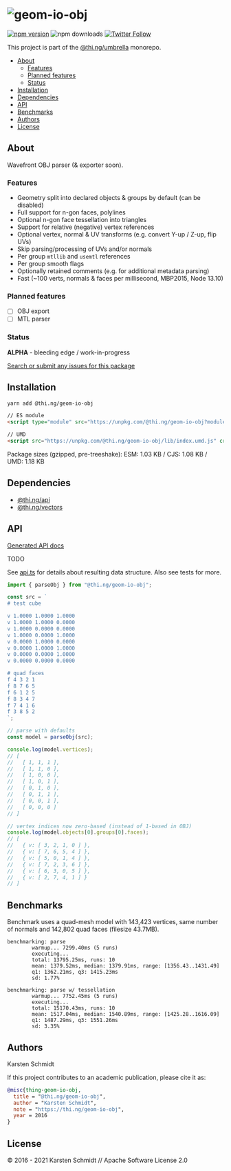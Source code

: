 <!-- This file is generated - DO NOT EDIT! -->

# ![geom-io-obj](https://media.thi.ng/umbrella/banners/thing-geom-io-obj.svg?ab1d8b98)

[![npm version](https://img.shields.io/npm/v/@thi.ng/geom-io-obj.svg)](https://www.npmjs.com/package/@thi.ng/geom-io-obj)
![npm downloads](https://img.shields.io/npm/dm/@thi.ng/geom-io-obj.svg)
[![Twitter Follow](https://img.shields.io/twitter/follow/thing_umbrella.svg?style=flat-square&label=twitter)](https://twitter.com/thing_umbrella)

This project is part of the
[@thi.ng/umbrella](https://github.com/thi-ng/umbrella/) monorepo.

- [About](#about)
  - [Features](#features)
  - [Planned features](#planned-features)
  - [Status](#status)
- [Installation](#installation)
- [Dependencies](#dependencies)
- [API](#api)
- [Benchmarks](#benchmarks)
- [Authors](#authors)
- [License](#license)

## About

Wavefront OBJ parser (& exporter soon).

### Features

- Geometry split into declared objects & groups by default (can be disabled)
- Full support for n-gon faces, polylines
- Optional n-gon face tessellation into triangles
- Support for relative (negative) vertex references
- Optional vertex, normal & UV transforms (e.g. convert Y-up / Z-up, flip UVs)
- Skip parsing/processing of UVs and/or normals
- Per group `mtllib` and `usemtl` references
- Per group smooth flags
- Optionally retained comments (e.g. for additional metadata parsing)
- Fast (~100 verts, normals & faces per millisecond, MBP2015, Node 13.10)

### Planned features

- [ ] OBJ export
- [ ] MTL parser

### Status

**ALPHA** - bleeding edge / work-in-progress

[Search or submit any issues for this package](https://github.com/thi-ng/umbrella/issues?q=%5Bgeom-io-obj%5D+in%3Atitle)

## Installation

```bash
yarn add @thi.ng/geom-io-obj
```

```html
// ES module
<script type="module" src="https://unpkg.com/@thi.ng/geom-io-obj?module" crossorigin></script>

// UMD
<script src="https://unpkg.com/@thi.ng/geom-io-obj/lib/index.umd.js" crossorigin></script>
```

Package sizes (gzipped, pre-treeshake): ESM: 1.03 KB / CJS: 1.08 KB / UMD: 1.18 KB

## Dependencies

- [@thi.ng/api](https://github.com/thi-ng/umbrella/tree/develop/packages/api)
- [@thi.ng/vectors](https://github.com/thi-ng/umbrella/tree/develop/packages/vectors)

## API

[Generated API docs](https://docs.thi.ng/umbrella/geom-io-obj/)

TODO

See
[api.ts](https://github.com/thi-ng/umbrella/tree/develop/packages/geom-io-obj/src/api.ts)
for details about resulting data structure. Also see tests for more.

```ts
import { parseObj } from "@thi.ng/geom-io-obj";

const src = `
# test cube

v 1.0000 1.0000 1.0000
v 1.0000 1.0000 0.0000
v 1.0000 0.0000 0.0000
v 1.0000 0.0000 1.0000
v 0.0000 1.0000 0.0000
v 0.0000 1.0000 1.0000
v 0.0000 0.0000 1.0000
v 0.0000 0.0000 0.0000

# quad faces
f 4 3 2 1
f 8 7 6 5
f 6 1 2 5
f 8 3 4 7
f 7 4 1 6
f 3 8 5 2
`;

// parse with defaults
const model = parseObj(src);

console.log(model.vertices);
// [
//   [ 1, 1, 1 ],
//   [ 1, 1, 0 ],
//   [ 1, 0, 0 ],
//   [ 1, 0, 1 ],
//   [ 0, 1, 0 ],
//   [ 0, 1, 1 ],
//   [ 0, 0, 1 ],
//   [ 0, 0, 0 ]
// ]

// vertex indices now zero-based (instead of 1-based in OBJ)
console.log(model.objects[0].groups[0].faces);
// [
//   { v: [ 3, 2, 1, 0 ] },
//   { v: [ 7, 6, 5, 4 ] },
//   { v: [ 5, 0, 1, 4 ] },
//   { v: [ 7, 2, 3, 6 ] },
//   { v: [ 6, 3, 0, 5 ] },
//   { v: [ 2, 7, 4, 1 ] }
// ]
```

## Benchmarks

Benchmark uses a quad-mesh model with 143,423 vertices, same number of
normals and 142,802 quad faces (filesize 43.7MB).

```text
benchmarking: parse
        warmup... 7299.40ms (5 runs)
        executing...
        total: 13795.25ms, runs: 10
        mean: 1379.52ms, median: 1379.91ms, range: [1356.43..1431.49]
        q1: 1362.21ms, q3: 1415.23ms
        sd: 1.77%

benchmarking: parse w/ tessellation
        warmup... 7752.45ms (5 runs)
        executing...
        total: 15170.43ms, runs: 10
        mean: 1517.04ms, median: 1540.89ms, range: [1425.28..1616.09]
        q1: 1487.29ms, q3: 1551.26ms
        sd: 3.35%
```

## Authors

Karsten Schmidt

If this project contributes to an academic publication, please cite it as:

```bibtex
@misc{thing-geom-io-obj,
  title = "@thi.ng/geom-io-obj",
  author = "Karsten Schmidt",
  note = "https://thi.ng/geom-io-obj",
  year = 2016
}
```

## License

&copy; 2016 - 2021 Karsten Schmidt // Apache Software License 2.0
